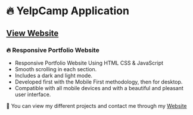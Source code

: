 # 🔥 YelpCamp Application
## [View Website](https://karimali.netlify.app)
### 🔥 Responsive Portfolio Website

- Responsive Portfolio Website Using HTML CSS & JavaScript
- Smooth scrolling in each section.
- Includes a dark and light mode.
- Developed first with the Mobile First methodology, then for desktop.
- Compatible with all mobile devices and with a beautiful and pleasant user interface.

💙 You can view my different projects and contact me through my [Website](https://karimali.netlify.app)
